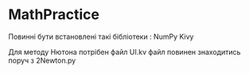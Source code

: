 # MathPractice

Повинні бути встановлені такі бібліотеки :
NumPy
Kivy

Для методу Нютона потрібен файл UI.kv файл повинен знаходитись поруч з 2Newton.py
